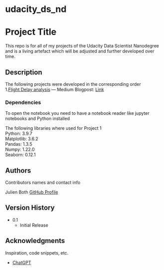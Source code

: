 # udacity_ds_nd


# Project Title

This repo is for all of my projects of the Udacity Data Scientist Nanodegree and
is a living artefact which will be adjusted and further developed over time.

## Description

The following projects were developed in the corresponding order      
1.[Flight Delay analysis](https://github.com/julienboth/udacity_ds_nd/tree/main/project_1_intro_to_ds) — Medium Blogpost: [Link](https://medium.com/@julienboth/how-to-reduce-your-risk-of-idle-time-because-of-delayed-flights-d6da2fffd92)

### Dependencies

 To open the notebook you need to have a notebook reader like jupyter notebooks
  and Python installed 

The following libraries where used for Project 1       
Python: 3.9.7       
Matplotlib: 3.6.2     
Pandas: 1.3.5     
Numpy: 1.22.0    
Seaborn: 0.12.1    

## Authors

Contributors names and contact info

Julien Both [GitHub Profile](https://github.com/julienboth)
## Version History

* 0.1
    * Initial Release


## Acknowledgments

Inspiration, code snippets, etc.
* [ChatGPT](https://chat.openai.com/)
